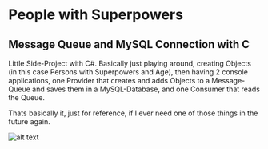 # People with Superpowers

## Message Queue and MySQL Connection with C

Little Side-Project with C#.
Basically just playing around, creating Objects (in this case Persons with Superpowers and Age), then having 2 console applications, one Provider that creates and adds Objects to a Message-Queue and saves them in a MySQL-Database, and one Consumer that reads the Queue.

Thats basically it, just for reference, if I ever need one of those things in the future again.

![alt text](images/Message_Queue_vor_ausführen.PNG)
